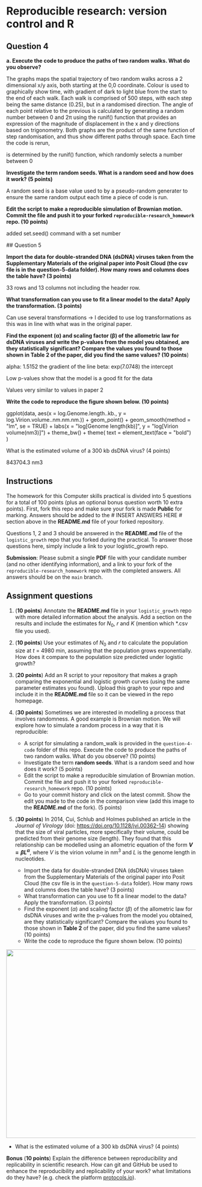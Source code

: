 # Reproducible research: version control and R

## Question 4

**a. Execute the code to produce the paths of two random walks. What do you observe?**

The graphs maps the spatial trajectory of two random walks across a 2 dimensional x/y axis, both starting at the 0,0 coordinate. Colour is used to graphically show time, with gradient of dark to light blue from the start to the end of each walk. Each walk is comprised of 500 steps, with each step being the same distance (0.25), but in a randomised direction. The angle of each point relative to the previous is calculated by generating a random number between 0 and 2π using the runif() function that provides an expression of the magnitude of displacement in the x and y directions based on trigonometry. Both graphs are the product of the same function of step randomisation, and thus show different paths through space. Each time the code is rerun, 

is determined by the runif() function, which randomly selects a number between 0

**Investigate the term **random seeds**. What is a random seed and how does it work? (5 points)**

A random seed is a base value used to by a pseudo-random generater to ensure the same random output each time a piece of code is run. 

**Edit the script to make a reproducible simulation of Brownian motion. Commit the file and push it to your forked `reproducible-research_homework` repo. (10 points)**

added set.seed() command with a set number 

## Question 5 

**Import the data for double-stranded DNA (dsDNA) viruses taken from the Supplementary Materials of the original paper into Posit Cloud (the csv file is in the question-5-data folder). How many rows and columns does the table have? (3 points)**

33 rows and 13 columns not including the header row. 

**What transformation can you use to fit a linear model to the data? Apply the transformation. (3 points)**

Can use several transformations -> I decided to use log transformations as this was in line with what was in the original paper. 

**Find the exponent (α) and scaling factor (β) of the allometric law for dsDNA viruses and write the p-values from the model you obtained, are they statistically significant? Compare the values you found to those shown in Table 2 of the paper, did you find the same values? (10 points**)

alpha: 1.5152 the gradient of the line 
beta: exp(7.0748) the intercept 

Low p-values show that the model is a good fit for the data 

Values very similar to values in paper 2 

**Write the code to reproduce the figure shown below. (10 points)**

ggplot(data, aes(x = log.Genome.length..kb., y = log.Virion.volume..nm.nm.nm.)) +
  geom_point() +
  geom_smooth(method = "lm", se = TRUE) +
  labs(x = "log[Genome length(kb)]", y = "log[Virion volume(nm3)]") +
  theme_bw() +
  theme(
    text = element_text(face = "bold")  
  )

What is the estimated volume of a 300 kb dsDNA virus? (4 points)

843704.3 nm3

## Instructions

The homework for this Computer skills practical is divided into 5 questions for a total of 100 points (plus an optional bonus question worth 10 extra points). First, fork this repo and make sure your fork is made **Public** for marking. Answers should be added to the # INSERT ANSWERS HERE # section above in the **README.md** file of your forked repository.

Questions 1, 2 and 3 should be answered in the **README.md** file of the `logistic_growth` repo that you forked during the practical. To answer those questions here, simply include a link to your logistic_growth repo.

**Submission**: Please submit a single **PDF** file with your candidate number (and no other identifying information), and a link to your fork of the `reproducible-research_homework` repo with the completed answers. All answers should be on the `main` branch.

## Assignment questions 

1) (**10 points**) Annotate the **README.md** file in your `logistic_growth` repo with more detailed information about the analysis. Add a section on the results and include the estimates for $N_0$, $r$ and $K$ (mention which *.csv file you used).
   
2) (**10 points**) Use your estimates of $N_0$ and $r$ to calculate the population size at $t$ = 4980 min, assuming that the population grows exponentially. How does it compare to the population size predicted under logistic growth? 

3) (**20 points**) Add an R script to your repository that makes a graph comparing the exponential and logistic growth curves (using the same parameter estimates you found). Upload this graph to your repo and include it in the **README.md** file so it can be viewed in the repo homepage.
   
4) (**30 points**) Sometimes we are interested in modelling a process that involves randomness. A good example is Brownian motion. We will explore how to simulate a random process in a way that it is reproducible:

   - A script for simulating a random_walk is provided in the `question-4-code` folder of this repo. Execute the code to produce the paths of two random walks. What do you observe? (10 points)
   - Investigate the term **random seeds**. What is a random seed and how does it work? (5 points)
   - Edit the script to make a reproducible simulation of Brownian motion. Commit the file and push it to your forked `reproducible-research_homework` repo. (10 points)
   - Go to your commit history and click on the latest commit. Show the edit you made to the code in the comparison view (add this image to the **README.md** of the fork). (5 points)

5) (**30 points**) In 2014, Cui, Schlub and Holmes published an article in the *Journal of Virology* (doi: https://doi.org/10.1128/jvi.00362-14) showing that the size of viral particles, more specifically their volume, could be predicted from their genome size (length). They found that this relationship can be modelled using an allometric equation of the form **$`V = \beta L^{\alpha}`$**, where $`V`$ is the virion volume in nm<sup>3</sup> and $`L`$ is the genome length in nucleotides.

   - Import the data for double-stranded DNA (dsDNA) viruses taken from the Supplementary Materials of the original paper into Posit Cloud (the csv file is in the `question-5-data` folder). How many rows and columns does the table have? (3 points)
   - What transformation can you use to fit a linear model to the data? Apply the transformation. (3 points)
   - Find the exponent ($\alpha$) and scaling factor ($\beta$) of the allometric law for dsDNA viruses and write the p-values from the model you obtained, are they statistically significant? Compare the values you found to those shown in **Table 2** of the paper, did you find the same values? (10 points)
   - Write the code to reproduce the figure shown below. (10 points)

  <p align="center">
     <img src="https://github.com/josegabrielnb/reproducible-research_homework/blob/main/question-5-data/allometric_scaling.png" width="600" height="500">
  </p>

  - What is the estimated volume of a 300 kb dsDNA virus? (4 points)

**Bonus** (**10 points**) Explain the difference between reproducibility and replicability in scientific research. How can git and GitHub be used to enhance the reproducibility and replicability of your work? what limitations do they have? (e.g. check the platform [protocols.io](https://www.protocols.io/)).
